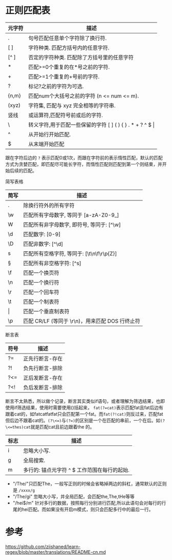 正则匹配表
==========

  |元字符 |   描述|
 | --------- |-----------------------------------------------------------------|
 | .       |  句号匹配任意单个字符除了换行符.|
 | \[ \]   |  字符种类. 匹配方括号内的任意字符.|
 | \[\^ \] |  否定的字符种类. 匹配除了方括号里的任意字符|
 | \*      |  匹配\>=0个重复的在\*号之前的字符.|
 | \+      |  匹配\>=1个重复的+号前的字符.|
 | ?       |  标记?之前的字符为可选.|
 | {n,m}   |  匹配num个大括号之前的字符 (n \<= num \<= m).|
 | (xyz)   |  字符集, 匹配与 xyz 完全相等的字符串.|
 | 竖线      |或运算符,匹配符号前或后的字符.|
 | \\      |  转义字符,用于匹配一些保留的字符 \[ \] ( ) { } . \* + ? \^ \$ \\|
 | \^      |  从开始行开始匹配.|
 | \$      |  从末端开始匹配|

跟在字符后边的 `?`
表示匹配0或1次，而跟在字符前的表示惰性匹配，默认的匹配方式为贪婪匹配，即匹配尽可能长字符，而惰性匹配则匹配到第一个则结束，并开始后续的匹配。

简写表格

 | 简写           |         描述|
|  - | - |
|  .                    |   除换行符外的所有字符|
|  \w                   |   匹配所有字母数字, 等同于 \[a-zA-Z0-9\_\]|
|  W                    |   匹配所有非字母数字, 即符号, 等同于: \[\^\w\]|
|  \d                   |   匹配数字: \[0-9\]|
|  \D                   |   匹配非数字: \[\^\d\]|
|  s                    |   匹配所有空格字符, 等同于: \[\t\n\f\r\p{Z}\]|
|  §                    |   匹配所有非空格字符: \[\^s\]|
|  \f                   |   匹配一个换页符|
|  \n                   |   匹配一个换行符|
|  \r                   |   匹配一个回车符|
|  \t                   |   匹配一个制表符|
|  \| |匹配一个垂直制表符   |
|  \p                   |   匹配 CR/LF (等同于 \r\n)，用来匹配 DOS 行终止符|

断言表

  |符号   |描述|
  |-----|-|
  |?=   |  正先行断言-存在|
  |?!   |  负先行断言-排除|
  |?\<= |  正后发断言-存在|
  |?\<! |  负后发断言-排除|

断言不太熟悉，所以做个记录，断言其实类似if语句，或者理解为筛选结果，也即使用if筛选结果，使用时需要使用()括起来，
`fat(?=cat)`表示匹配fat且fat后边有跟着cat的，如fatcatfatfat只会匹配第一个fat。而`fat(?!cat)`则反过来，匹配fat但后边不跟着cat的。`(?\<=)`与`(?=)`的区别是一个在匹配的串前，一个在后。如`(?\<=thes)cat`就是匹配cat且前边跟着the 的。

  标志  | 描述
  ------ | --------
  i   |   忽略大小写.
  g    |  全局搜索.
  m   |   多行的: 锚点元字符 \^ \$ 工作范围在每行的起始.

- "/The/"只匹配The，一般写正则的时候会省略掉两边的斜杠，通常默认的正则是
`/xxxx/g` 
- "/The/gi" 忽略大小写，并全局匹配，会匹配the,The,tHe等等
- "/hei\$/m"
针对多行的数据，按照每行分别进行匹配,所以此语句会对每行的行尾的hei匹配。而如果没有开启m模式，则只会匹配多行中的最后一行。

参考
====

<https://github.com/ziishaned/learn-regex/blob/master/translations/README-cn.md>
